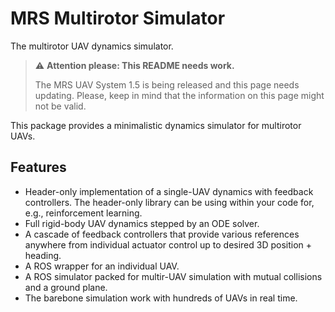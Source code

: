 # MRS Multirotor Simulator

The multirotor UAV dynamics simulator.

> :warning: **Attention please: This README needs work.**
>
> The MRS UAV System 1.5 is being released and this page needs updating. Please, keep in mind that the information on this page might not be valid.

This package provides a minimalistic dynamics simulator for multirotor UAVs.

## Features

* Header-only implementation of a single-UAV dynamics with feedback controllers. The header-only library can be using within your code for, e.g., reinforcement learning.
* Full rigid-body UAV dynamics stepped by an ODE solver.
* A cascade of feedback controllers that provide various references anywhere from individual actuator control up to desired 3D position + heading.
* A ROS wrapper for an individual UAV.
* A ROS simulator packed for multir-UAV simulation with mutual collisions and a ground plane.
* The barebone simulation work with hundreds of UAVs in real time.
